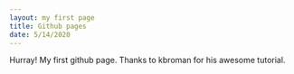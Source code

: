 ```yaml
---
layout: my first page
title: Github pages
date: 5/14/2020 
---
```

Hurray! My first github page. Thanks to kbroman for his awesome tutorial.

